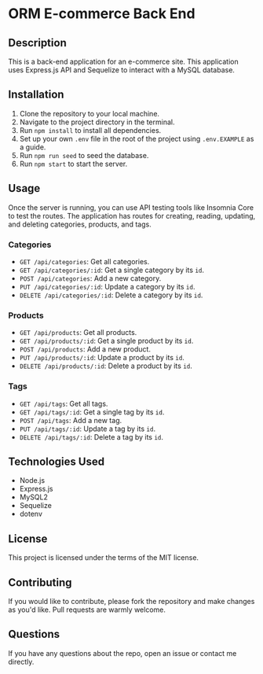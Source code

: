 # ORM E-commerce Back End

## Description

This is a back-end application for an e-commerce site. This application uses Express.js API and Sequelize to interact with a MySQL database.

## Installation

1. Clone the repository to your local machine.
2. Navigate to the project directory in the terminal.
3. Run `npm install` to install all dependencies.
4. Set up your own `.env` file in the root of the project using `.env.EXAMPLE` as a guide.
5. Run `npm run seed` to seed the database.
6. Run `npm start` to start the server.

## Usage

Once the server is running, you can use API testing tools like Insomnia Core to test the routes. The application has routes for creating, reading, updating, and deleting categories, products, and tags.

### Categories

- `GET /api/categories`: Get all categories.
- `GET /api/categories/:id`: Get a single category by its `id`.
- `POST /api/categories`: Add a new category.
- `PUT /api/categories/:id`: Update a category by its `id`.
- `DELETE /api/categories/:id`: Delete a category by its `id`.

### Products

- `GET /api/products`: Get all products.
- `GET /api/products/:id`: Get a single product by its `id`.
- `POST /api/products`: Add a new product.
- `PUT /api/products/:id`: Update a product by its `id`.
- `DELETE /api/products/:id`: Delete a product by its `id`.

### Tags

- `GET /api/tags`: Get all tags.
- `GET /api/tags/:id`: Get a single tag by its `id`.
- `POST /api/tags`: Add a new tag.
- `PUT /api/tags/:id`: Update a tag by its `id`.
- `DELETE /api/tags/:id`: Delete a tag by its `id`.

## Technologies Used


- Node.js
- Express.js
- MySQL2
- Sequelize
- dotenv

## License

This project is licensed under the terms of the MIT license.

## Contributing

If you would like to contribute, please fork the repository and make changes as you'd like. Pull requests are warmly welcome.

## Questions

If you have any questions about the repo, open an issue or contact me directly.
